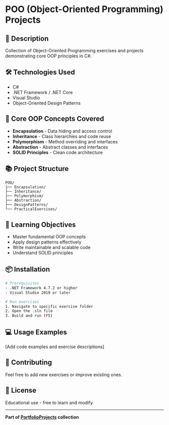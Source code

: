 # POO (Object-Oriented Programming) Projects

## 📝 Description
Collection of Object-Oriented Programming exercises and projects demonstrating core OOP principles in C#.

## 🛠️ Technologies Used
- C#
- .NET Framework / .NET Core
- Visual Studio
- Object-Oriented Design Patterns

## 🚀 Core OOP Concepts Covered
- **Encapsulation** - Data hiding and access control
- **Inheritance** - Class hierarchies and code reuse
- **Polymorphism** - Method overriding and interfaces
- **Abstraction** - Abstract classes and interfaces
- **SOLID Principles** - Clean code architecture

## 📚 Project Structure
```
POO/
├── Encapsulation/
├── Inheritance/
├── Polymorphism/
├── Abstraction/
├── DesignPatterns/
└── PracticalExercises/
```

## 🎯 Learning Objectives
- Master fundamental OOP concepts
- Apply design patterns effectively
- Write maintainable and scalable code
- Understand SOLID principles

## 📦 Installation
```bash
# Prerequisites
- .NET Framework 4.7.2 or higher
- Visual Studio 2019 or later

# Run exercises
1. Navigate to specific exercise folder
2. Open the .sln file
3. Build and run (F5)
```

## 💻 Usage Examples
[Add code examples and exercise descriptions]

## 🤝 Contributing
Feel free to add new exercises or improve existing ones.

## 📄 License
Educational use - free to learn and modify.

---
**Part of [PortfolioProjects](../) collection**
